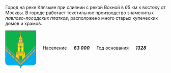 <!--2022-01-18 00:44:01-->
Город на реке Клязьме при слиянии с рекой Вохной в *65* км к востоку от Москвы.
В городе работает текстильное производство знаменитых *павлово-посадских платков*, 
расположено много старых купеческих домов и храмов.

<img src="Pavlovskiy_Posad.gif" align="middle" width="96px"> &emsp; 
Население &emsp; ***63 000*** &emsp;
Год основания &emsp; ***1328***